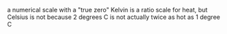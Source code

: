 a numerical scale with a "true zero" Kelvin is a ratio scale for heat, but Celsius is not because 2 degrees C is not actually twice as hot as 1 degree C
